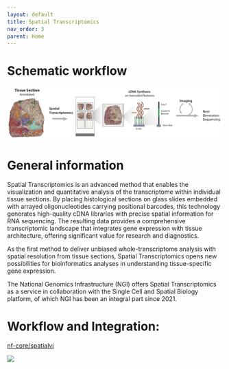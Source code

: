 ```yaml
---
layout: default
title: Spatial Transcriptomics 
nav_order: 3
parent: Home
---
```

# Schematic workflow
![](./Images/Spatial_Transcriptomics_Workflow.png)  

# General information
Spatial Transcriptomics is an advanced method that enables the visualization and quantitative analysis of the transcriptome within individual tissue sections. By placing histological sections on glass slides embedded with arrayed oligonucleotides carrying positional barcodes, this technology generates high-quality cDNA libraries with precise spatial information for RNA sequencing. The resulting data provides a comprehensive transcriptomic landscape that integrates gene expression with tissue architecture, offering significant value for research and diagnostics.  

As the first method to deliver unbiased whole-transcriptome analysis with spatial resolution from tissue sections, Spatial Transcriptomics opens new possibilities for bioinformatics analyses in understanding tissue-specific gene expression.  

The National Genomics Infrastructure (NGI) offers Spatial Transcriptomics as a service in collaboration with the Single Cell and Spatial Biology platform, of which NGI has been an integral part since 2021.  

# Workflow and Integration:  
[nf-core/spatialvi](https://nf-co.re/spatialvi/dev/)   

![]('./Images/spatialvi_subway.png')   
